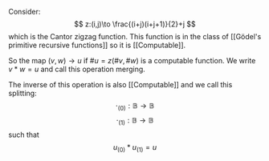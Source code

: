 Consider:
$$
z:(i,j)\to \frac{(i+j)(i+j+1)}{2}+j
$$
which is the Cantor zigzag function. 
This function is in the class of [[Gödel's primitive recursive functions]] so it is [[Computable]]. 

So the map $(v,w)\to u$ if $\#u=z(\#v,\#w)$ is a computable function.
We write $v*w=u$ and call this operation merging.

The inverse of this operation is also [[Computable]] and we call this splitting:
$$
\cdot_{(0)}:\mathbb{B}\to \mathbb{B}
$$
$$
\cdot_{(1)}:\mathbb{B}\to \mathbb{B}
$$
such that 
$$
u_{(0)}*u_{(1)}=u
$$
